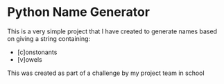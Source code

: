 # Python Name Generator
This is a very simple project that I have created to generate names based on giving a string containing:
* [c]onstonants
* [v]owels

This was created as part of a challenge by my project team in school
